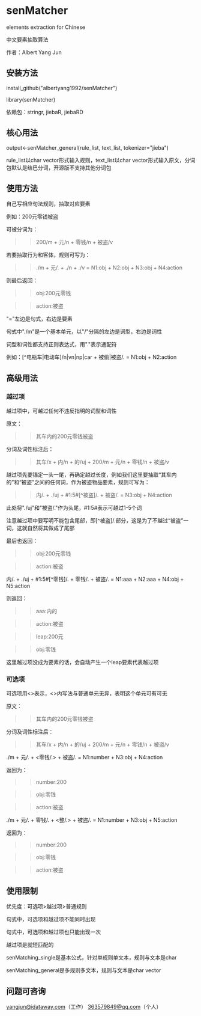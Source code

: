 # senMatcher

elements extraction for Chinese

中文要素抽取算法

作者：Albert Yang Jun

## 安装方法
install_github("albertyang1992/senMatcher")

library(senMatcher)

依赖包：stringr, jiebaR, jiebaRD

## 核心用法
output<-senMatcher_general(rule_list, text_list, tokenizer="jieba")

rule_list以char vector形式输入规则，text_list以char vector形式输入原文，分词包默认是结巴分词，开源版不支持其他分词包


## 使用方法
自己写相应句法规则，抽取对应要素

例如：200元零钱被盗

可被分词为：

>>200/m + 元/n + 零钱/n + 被盗/v

若要抽取行为和客体，规则可写为：

>>./m + 元/. + ./n + ./v = N1:obj + N2:obj + N3:obj + N4:action

则最后返回：

>>obj:200元零钱

>>action:被盗

"="左边是句式，右边是要素

句式中"./m"是一个基本单元，以"/"分隔的左边是词型，右边是词性

词型和词性都支持正则表达式，用"."表示通配符

例如：[^电瓶车|电动车]/n|vn|np|car + 被偷|被盗/. = N1:obj + N2:action


## 高级用法

### 越过项

越过项中，可越过任何不违反指明的词型和词性

原文：
>>其车内的200元零钱被盗

分词及词性标注后：

>>其车/x + 内/n + 的/uj + 200/m + 元/n + 零钱/n + 被盗/v

越过项先要锚定一头一尾，再确定越过长度，例如我们这里要抽取“其车内的”和“被盗”之间的任何词，作为被盗物品要素，规则可写为：
>>内/. + ./uj + #1:5#[^被盗]/. + 被盗/. = N3:obj + N4:action

此处将"./uj"和"被盗/."作为头尾，#1:5#表示可越过1-5个词

注意越过项中要写明不能包含尾部，即[^被盗]/.部分，这是为了不越过“被盗”一词，这就自然将其做成了尾部

最后也返回：

>>obj:200元零钱

>>action:被盗

内/. + ./uj + #1:5#[^零钱]/. + 零钱/. + 被盗/. = N1:aaa + N2:aaa + N4:obj + N5:action

则返回：

>>aaa:内的

>>action:被盗

>>leap:200元

>>obj:零钱

这里越过项没成为要素的话，会自动产生一个leap要素代表越过项

### 可选项
可选项用<>表示，<>内写法与普通单元无异，表明这个单元可有可无

原文：
>>其车内的200元零钱被盗

分词及词性标注后：

>>其车/x + 内/n + 的/uj + 200/m + 元/n + 零钱/n + 被盗/v

./m + 元/. + <零钱/.> + 被盗/. = N1:number + N3:obj + N4:action

返回为：

>>number:200

>>obj:零钱

>>action:被盗

./m + 元/. + 零钱/. + <整/.> + 被盗/. = N1:number + N3:obj + N5:action

返回为：

>>number:200

>>obj:零钱

>>action:被盗

## 使用限制

优先度：可选项>越过项>普通规则

句式中，可选项和越过项不能同时出现

句式中，可选项和越过项也只能出现一次

越过项是就短匹配的

senMatching_single是基本公式，针对单规则单文本，规则与文本是char

senMatching_general是多规则多文本，规则与文本是char vector

## 问题可咨询
yangjun@idataway.com（工作）
363579849@qq.com（个人）


